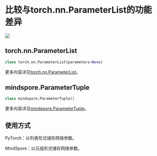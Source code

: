 # 比较与torch.nn.ParameterList的功能差异

<a href="https://gitee.com/mindspore/docs/blob/r1.7/docs/mindspore/source_zh_cn/note/api_mapping/pytorch_diff/ParameterTuple.md" target="_blank"><img src="https://mindspore-website.obs.cn-north-4.myhuaweicloud.com/website-images/master/resource/_static/logo_source.png"></a>

## torch.nn.ParameterList

```python
class torch.nn.ParameterList(parameters=None)
```

更多内容详见[torch.nn.ParameterList](https://pytorch.org/docs/1.5.0/nn.html#torch.nn.ParameterList)。

## mindspore.ParameterTuple

```python
class mindspore.ParameterTuple()
```

更多内容详见[mindspore.ParameterTuple](https://mindspore.cn/docs/zh-CN/r1.7/api_python/mindspore/mindspore.ParameterTuple.html#mindspore.ParameterTuple)。

## 使用方式

PyTorch：以列表形式储存网络参数。

MindSpore：以元组形式储存网络参数。